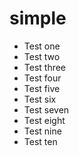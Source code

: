 # simple

* Test one
* Test two
* Test three
* Test four
* Test five
* Test six
* Test seven
* Test eight
* Test nine
* Test ten

